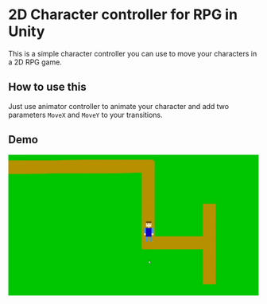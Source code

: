 # 2D Character controller for RPG in Unity

This is a simple character controller you can use to move your characters in a 2D RPG game. 

## How to use this 
Just use animator controller to animate your character and add two parameters `MoveX` and `MoveY` to your transitions. 

## Demo

![Top Down RPG](./TopDown.gif)